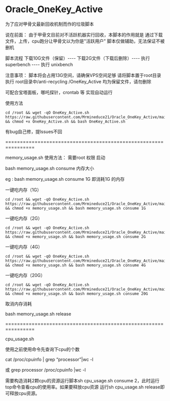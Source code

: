 # Oracle_OneKey_Active
为了应对甲骨文最新回收机制而作的垃圾脚本


说在前面：
由于甲骨文目前对不活跃机器实行回收，本脚本的作用就是  通过下载文件，上传，cpu跑分让甲骨文以为你是"活跃用户"
脚本仅做辅助，无法保证不被删机

脚本流程
下载10G文件（保留）----  下载2G文件（下载后删除）----  执行 superbench   ----  执行 unixbench

注意事项：
脚本将会占用13G空间，请确保VPS空间足够
请将脚本置于root目录执行
root目录中/anti-recycling  /OneKey_Active 均为保留文件，请勿删除

可配合宝塔面板，哪吒探针，crontab 等  实现自动运行


使用方法
```
cd /root && wget -qO OneKey_Active.sh https://raw.githubusercontent.com/Mrmineduce21/Oracle_OneKey_Active/main/OneKey_Active.sh && chmod +x OneKey_Active.sh && bash OneKey_Active.sh
```

有bug自己修，提lssues不回

================================================================

memory_usage.sh
使用方法： 需要root 权限 启动

bash memory_usage.sh consume 内存大小

eg : bash memory_usage.sh consume 1G 即消耗1G 的内存

一键吃内存（1G）
```
cd /root && wget -qO OneKey_Active.sh https://raw.githubusercontent.com/Mrmineduce21/Oracle_OneKey_Active/main/memory_usage.sh && chmod +x memory_usage.sh && bash memory_usage.sh consume 1G
```
一键吃内存（2G）
```
cd /root && wget -qO OneKey_Active.sh https://raw.githubusercontent.com/Mrmineduce21/Oracle_OneKey_Active/main/memory_usage.sh && chmod +x memory_usage.sh && bash memory_usage.sh consume 2G
```
一键吃内存（4G）
```
cd /root && wget -qO OneKey_Active.sh https://raw.githubusercontent.com/Mrmineduce21/Oracle_OneKey_Active/main/memory_usage.sh && chmod +x memory_usage.sh && bash memory_usage.sh consume 4G
```
一键吃内存（20G）
```
cd /root && wget -qO OneKey_Active.sh https://raw.githubusercontent.com/Mrmineduce21/Oracle_OneKey_Active/main/memory_usage.sh && chmod +x memory_usage.sh && bash memory_usage.sh consume 20G
```

取消内存消耗

bash memory_usage.sh release

================================================================

cpu_usage.sh

使用之前使用命令先查询下cpu的个数

cat /proc/cpuinfo | grep “processor”|wc -l

或 grep processor /proc/cpuinfo |wc -l

需要构造消耗2颗cpu的资源运行脚本sh cpu_usage.sh consume 2，此时运行top命令查看cpu的使用率。如果要释放cpu资源
运行sh cpu_usage.sh release即可释放cpu资源。



